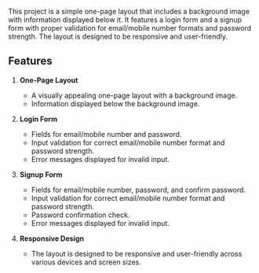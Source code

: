 This project is a simple one-page layout that includes a background image with information displayed below it. It features a login form and a signup form with proper validation for email/mobile number formats and password strength. The layout is designed to be responsive and user-friendly.

## Features

1. **One-Page Layout**
   - A visually appealing one-page layout with a background image.
   - Information displayed below the background image.

2. **Login Form**
   - Fields for email/mobile number and password.
   - Input validation for correct email/mobile number format and password strength.
   - Error messages displayed for invalid input.

3. **Signup Form**
   - Fields for email/mobile number, password, and confirm password.
   - Input validation for correct email/mobile number format and password strength.
   - Password confirmation check.
   - Error messages displayed for invalid input.

4. **Responsive Design**
   - The layout is designed to be responsive and user-friendly across various devices and screen sizes.
